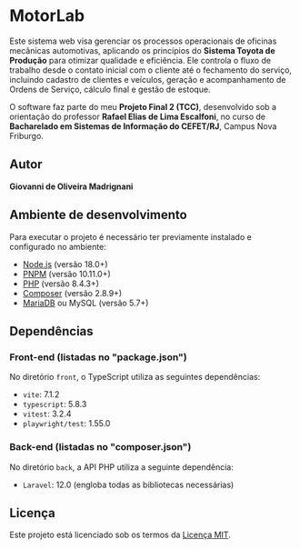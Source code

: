 # MotorLab

Este sistema web visa gerenciar os processos operacionais de oficinas mecânicas automotivas, aplicando os princípios do **Sistema Toyota de Produção** para otimizar qualidade e eficiência. Ele controla o fluxo de trabalho desde o contato inicial com o cliente até o fechamento do serviço, incluindo cadastro de clientes e veículos, geração e acompanhamento de Ordens de Serviço, cálculo final e gestão de estoque. 

O software faz parte do meu **Projeto Final 2 (TCC)**, desenvolvido sob a orientação do professor **Rafael Elias de Lima Escalfoni**, no curso de **Bacharelado em Sistemas de Informação do CEFET/RJ**, Campus Nova Friburgo.



## Autor

**Giovanni de Oliveira Madrignani** 



## Ambiente de desenvolvimento

Para executar o projeto é necessário ter previamente instalado e configurado no ambiente: 

- [Node.js](https://nodejs.org/) (versão 18.0+)
- [PNPM](https://pnpm.io/) (versão 10.11.0+)
- [PHP](https://www.php.net/) (versão 8.4.3+)
- [Composer](https://getcomposer.org/) (versão 2.8.9+)
- [MariaDB](https://mariadb.org/) ou MySQL (versão 5.7+)



## Dependências

### Front-end (listadas no "package.json")

No diretório `front`, o TypeScript utiliza as seguintes dependências:

- `vite`: 7.1.2
- `typescript`: 5.8.3
- `vitest`: 3.2.4
- `playwright/test`: 1.55.0

### Back-end (listadas no "composer.json")

No diretório `back`, a API PHP utiliza a seguinte dependência:

- `Laravel`: 12.0 (engloba todas as bibliotecas necessárias)



## Licença

Este projeto está licenciado sob os termos da [Licença MIT](./LICENSE).